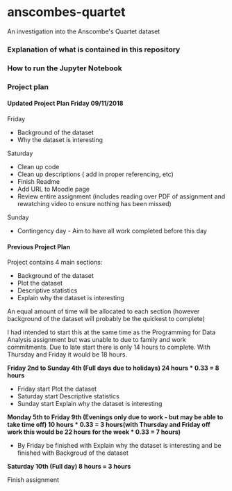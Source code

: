 # anscombes-quartet
An investigation into the Anscombe's Quartet dataset

### Explanation of what is contained in this repository

### How to run the Jupyter Notebook

### Project plan

#### Updated Project Plan Friday 09/11/2018

Friday
* Background of the dataset
* Why the dataset is interesting

Saturday
* Clean up code
* Clean up descriptions ( add in proper referencing, etc)
* Finish Readme
* Add URL to Moodle page
* Review entire assignment (includes reading over PDF of assignment and rewatching video to ensure nothing has been missed)

Sunday
* Contingency day - Aim to have all work completed before this day


#### Previous Project Plan

Project contains 4 main sections:
* Background of the dataset
* Plot the dataset
* Descriptive statistics
* Explain why the dataset is interesting

An equal amount of time will be allocated to each section (however background of the dataset will probably be the quickest to complete)

I had intended to start this at the same time as the Programming for Data Analysis assignment but was unable to due to family and work commitments. Due to late start there is only 14 hours to complete. With Thursday and Friday it would be 18 hours. 


__Friday 2nd to Sunday 4th (Full days due to holidays) 24 hours * 0.33 = 8 hours__

* Friday start Plot the dataset
* Saturday start Descriptive statistics
* Sunday start Explain why the dataset is interesting


__Monday 5th to Friday 9th (Evenings only due to work - but may be able to take time off) 10 hours * 0.33 = 3 hours(with Thursday and Friday off work this would be 22 hours for the week * 0.33 = 7 hours)__

* By Friday be finished with Explain why the dataset is interesting and be finished with Backgroud of the dataset


__Saturday 10th (Full day) 8 hours = 3 hours__

Finish assignment
